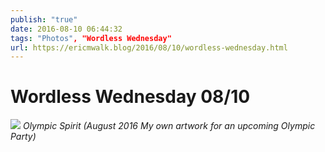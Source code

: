 ```yaml
---
publish: "true"
date: 2016-08-10 06:44:32
tags: "Photos", "Wordless Wednesday"
url: https://ericmwalk.blog/2016/08/10/wordless-wednesday.html
---
```


# Wordless Wednesday 08/10

![](https://ericmwalk.blog/uploads/2022/277adbad14.jpg)
*Olympic Spirit (August 2016 My own artwork for an upcoming Olympic Party)*
